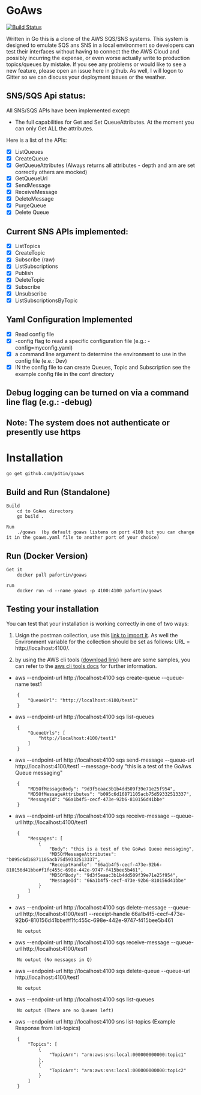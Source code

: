 # GoAws
[![Build Status](https://travis-ci.org/p4tin/goaws.svg?branch=master)](https://travis-ci.org/p4tin/goaws)

 
Written in Go this is a clone of the AWS SQS/SNS systems.  This system is designed to emulate SQS ans SNS in a local environment so developers can test their interfaces without having to connect the the AWS Cloud and possibly incurring the expense, or even worse actually write to production topics/queues by mistake.  If you see any problems or would like to see a new feature, please open an issue here in github.  As well, I will logon to Gitter so we can discuss your deployment issues or the weather.


## SNS/SQS Api status:

All SNS/SQS APIs have been implemented except:
 - The full capabilities for Get and Set QueueAttributes.  At the moment you can only Get ALL the attributes.

Here is a list of the APIs:
 - [x] ListQueues
 - [x] CreateQueue
 - [x] GetQueueAttributes (Always returns all attributes - depth and arn are set correctly others are mocked)
 - [x] GetQueueUrl
 - [x] SendMessage
 - [x] ReceiveMessage
 - [x] DeleteMessage
 - [x] PurgeQueue
 - [x] Delete Queue

## Current SNS APIs implemented:

 - [x] ListTopics
 - [x] CreateTopic
 - [x] Subscribe (raw)
 - [x] ListSubscriptions
 - [x] Publish
 - [x] DeleteTopic
 - [x] Subscribe
 - [x] Unsubscribe
 - [X] ListSubscriptionsByTopic
 
## Yaml Configuration Implemented

 - [x] Read config file 
 - [x] -config flag to read a specific configuration file (e.g.: -config=myconfig.yaml)
 - [x] a command line argument to determine the environment to use in the config file (e.e.: Dev)
 - [x] IN the config file to can create Queues, Topic and Subscription see the example config file in the conf directory

## Debug logging can be turned on via a command line flag (e.g.: -debug)

## Note:  The system does not authenticate or presently use https

# Installation

    go get github.com/p4tin/goaws

## Build and Run (Standalone)

    Build
        cd to GoAws directory
        go build . 
        
    Run
        ./goaws  (by default goaws listens on port 4100 but you can change it in the goaws.yaml file to another port of your choice)
        

## Run (Docker Version)

    Get it
        docker pull pafortin/goaws
        
    run
        docker run -d --name goaws -p 4100:4100 pafortin/goaws



## Testing your installation

You can test that your installation is working correctly in one of two ways:

 1.  Usign the postman collection, use this [link to import it](https://www.getpostman.com/collections/091386eae8c70588348e).  As well the Environment variable for the collection should be set as follows:  URL = http://localhost:4100/.

 2. by using the AWS cli tools ([download link](http://docs.aws.amazon.com/cli/latest/userguide/installing.html)) here are some samples, you can refer to the [aws cli tools docs](http://docs.aws.amazon.com/cli/latest/reference/) for further information.

* aws --endpoint-url http://localhost:4100 sqs create-queue --queue-name test1  
```
    {
        "QueueUrl": "http://localhost:4100/test1"
    }
```
* aws --endpoint-url http://localhost:4100 sqs list-queues  
```
    {
        "QueueUrls": [
            "http://localhost:4100/test1"
        ]
    }
```
* aws --endpoint-url http://localhost:4100 sqs send-message --queue-url http://localhost:4100/test1 --message-body "this is a test of the GoAws Queue messaging"
```
    {
        "MD5OfMessageBody": "9d3f5eaac3b1b4dd509f39e71e25f954", 
        "MD5OfMessageAttributes": "b095c6d16871105acb75d59332513337", 
        "MessageId": "66a1b4f5-cecf-473e-92b6-810156d41bbe"
    }
```
* aws --endpoint-url http://localhost:4100 sqs receive-message --queue-url http://localhost:4100/test1  
```
    {
        "Messages": [
            {
                "Body": "this is a test of the GoAws Queue messaging", 
                "MD5OfMessageAttributes": "b095c6d16871105acb75d59332513337", 
                "ReceiptHandle": "66a1b4f5-cecf-473e-92b6-810156d41bbe#f1fc455c-698e-442e-9747-f415bee5b461", 
                "MD5OfBody": "9d3f5eaac3b1b4dd509f39e71e25f954", 
                "MessageId": "66a1b4f5-cecf-473e-92b6-810156d41bbe"
            }
        ]
    }
```
* aws --endpoint-url http://localhost:4100 sqs delete-message --queue-url http://localhost:4100/test1 --receipt-handle 66a1b4f5-cecf-473e-92b6-810156d41bbe#f1fc455c-698e-442e-9747-f415bee5b461  
```
    No output
```
* aws --endpoint-url http://localhost:4100 sqs receive-message --queue-url http://localhost:4100/test1  
```
    No output (No messages in Q)
```
* aws --endpoint-url http://localhost:4100 sqs delete-queue --queue-url http://localhost:4100/test1
```
    No output
```
* aws --endpoint-url http://localhost:4100 sqs list-queues
```
    No output (There are no Queues left)
```

* aws --endpoint-url http://localhost:4100 sns list-topics  (Example Response from list-topics)
```
    {
        "Topics": [
            {
                "TopicArn": "arn:aws:sns:local:000000000000:topic1"
            }, 
            {
                "TopicArn": "arn:aws:sns:local:000000000000:topic2"
            }
        ]
    }
```
